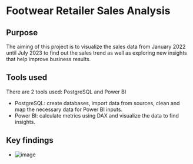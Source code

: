 # Footwear Retailer Sales Analysis #

## Purpose
The aiming of this project is to visualize the sales data from January 2022 until July 2023 to find out the sales trend as well as exploring new insights that help improve business results.

## Tools used
There are 2 tools used: PostgreSQL and Power BI
* PostgreSQL: create databases, import data from sources, clean and map the necessary data for Power BI inputs.
* Power BI: calculate metrics using DAX and visualize the data to find insights.

## Key findings
* ![image](https://github.com/user-attachments/assets/d05b54ce-f5c9-4787-9c31-41572a7c9635)

